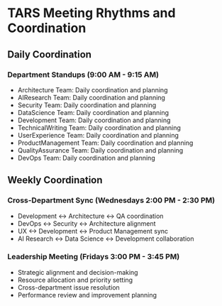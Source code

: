 ﻿# TARS Meeting Rhythms and Coordination

## Daily Coordination
### Department Standups (9:00 AM - 9:15 AM)
- Architecture Team: Daily coordination and planning
- AIResearch Team: Daily coordination and planning
- Security Team: Daily coordination and planning
- DataScience Team: Daily coordination and planning
- Development Team: Daily coordination and planning
- TechnicalWriting Team: Daily coordination and planning
- UserExperience Team: Daily coordination and planning
- ProductManagement Team: Daily coordination and planning
- QualityAssurance Team: Daily coordination and planning
- DevOps Team: Daily coordination and planning
## Weekly Coordination
### Cross-Department Sync (Wednesdays 2:00 PM - 2:30 PM)
- Development <-> Architecture <-> QA coordination
- DevOps <-> Security <-> Architecture alignment
- UX <-> Development <-> Product Management sync
- AI Research <-> Data Science <-> Development collaboration

### Leadership Meeting (Fridays 3:00 PM - 3:45 PM)
- Strategic alignment and decision-making
- Resource allocation and priority setting
- Cross-department issue resolution
- Performance review and improvement planning
